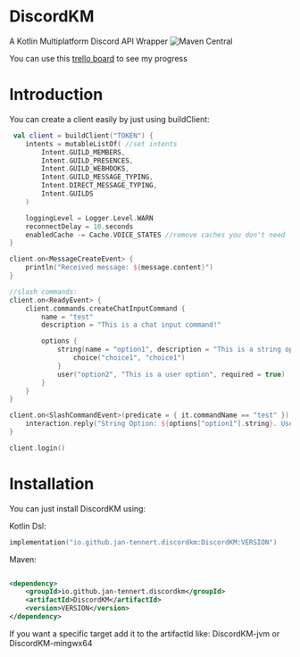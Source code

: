 # DiscordKM

A Kotlin Multiplatform Discord API
Wrapper ![Maven Central](https://maven-badges.herokuapp.com/maven-central/io.github.jan-tennert.discordkm/DiscordKM/badge.svg?style=plastic?gav=true)

You can use this [trello board](https://trello.com/b/EQqz7hAY/discordkm) to see my progress

# Introduction

You can create a client easily by just using buildClient:

```kotlin
 val client = buildClient("TOKEN") {
    intents = mutableListOf( //set intents
        Intent.GUILD_MEMBERS,
        Intent.GUILD_PRESENCES,
        Intent.GUILD_WEBHOOKS,
        Intent.GUILD_MESSAGE_TYPING,
        Intent.DIRECT_MESSAGE_TYPING,
        Intent.GUILDS
    )

    loggingLevel = Logger.Level.WARN
    reconnectDelay = 10.seconds
    enabledCache -= Cache.VOICE_STATES //remove caches you don't need
}

client.on<MessageCreateEvent> {
    println("Received message: ${message.content}")
}

//slash commands:
client.on<ReadyEvent> {
    client.commands.createChatInputCommand {
        name = "test"
        description = "This is a chat input command!"

        options {
            string(name = "option1", description = "This is a string option", required = true) {
                choice("choice1", "choice1")
            }
            user("option2", "This is a user option", required = true)
        }
    }
}

client.on<SlashCommandEvent>(predicate = { it.commandName == "test" }) {
    interaction.reply("String Option: ${options["option1"].string}. User Name: ${options["option2"].user.name}")
}

client.login()
```

# Installation

You can just install DiscordKM using:

Kotlin Dsl:

```kotlin
implementation("io.github.jan-tennert.discordkm:DiscordKM:VERSION")
```

Maven:

```xml

<dependency>
    <groupId>io.github.jan-tennert.discordkm</groupId>
    <artifactId>DiscordKM</artifactId>
    <version>VERSION</version>
</dependency>
```

If you want a specific target add it to the artifactId like: DiscordKM-jvm or DiscordKM-mingwx64
